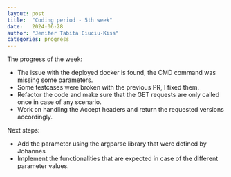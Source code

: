 ```yaml
---
layout: post
title:  "Coding period - 5th week"
date:   2024-06-28
author: "Jenifer Tabita Ciuciu-Kiss"	
categories: progress
---
```




The progress of the week:
- The issue with the deployed docker is found, the CMD command was missing some parameters.
- Some testcases were broken with the previous PR, I fixed them.
- Refactor the code and make sure that the GET requests are only called once in case of any scenario.
- Work on handling the Accept headers and return the requested versions accordingly.


Next steps:
- Add the parameter using the argparse library that were defined by Johannes
- Implement the functionalities that are expected in case of the different parameter values.




